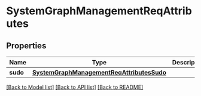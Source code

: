 # SystemGraphManagementReqAttributes

## Properties
Name | Type | Description | Notes
------------ | ------------- | ------------- | -------------
**sudo** | [**SystemGraphManagementReqAttributesSudo**](SystemGraphManagementReqAttributesSudo.md) |  | [optional] 

[[Back to Model list]](../README.md#documentation-for-models) [[Back to API list]](../README.md#documentation-for-api-endpoints) [[Back to README]](../README.md)


